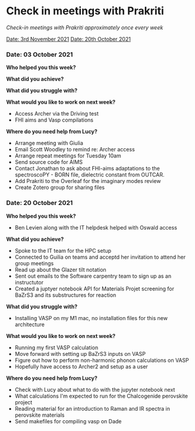 # Check in meetings with Prakriti

*Check-in meetings with Prakriti approximately once every week*


[Date: 3rd November 2021](#date-03-October-2021)
[Date: 20th October 2021](#date-20-October-2021)


### Date: 03 October 2021

**Who helped you this week?**

**What did you achieve?**

**What did you struggle with?**

**What would you like to work on next week?**
- Access Archer via the Driving test
- FHI aims and Vasp compilations

**Where do you need help from Lucy?**
- Arrange meeting with Giulia
- Email Scott Woodley to remind re: Archer access
- Arrange repeat meetings for Tuesday 10am
- Send source code for AIMS
- Contact Jonathan to ask about FHI-aims adaptations to the spectroscoPY - BORN file, dielectric constant from OUTCAR.
- Add Prakriti to the Overleaf for the imaginary modes review
- Create Zotero group for sharing files

### Date: 20 October 2021

**Who helped you this week?**
- Ben Levien along with the IT helpdesk helped with Oswald access

**What did you achieve?**
- Spoke to the IT team for the HPC setup 
- Connected to Guilia on teams and acceptd her invitation to attend her group meetings
- Read up about the Glazer tilt notation
- Sent out emails to the Software carpentry team to sign up as an instructutor
- Created a juptyer notebook API for Materials Projet screening for BaZrS3 and its substructures for reaction 

**What did you struggle with?**
- Installing VASP on my M1 mac, no installation files for this new architecture 

**What would you like to work on next week?**
- Running my first VASP calculation
- Move forward with setting up BaZrS3 inputs on VASP
- Figure out how to perform non-harmonic phonon calculations on VASP
- Hopefully have access to Archer2 and setup as a user

**Where do you need help from Lucy?**
- Check with Lucy about what to do with the jupyter notebook next
- What calculations I'm expected to run for the Chalcogenide perovskite project 
- Reading material for an introduction to Raman and IR spectra in perovskite materials
- Send makefiles for compiling vasp on Dade
